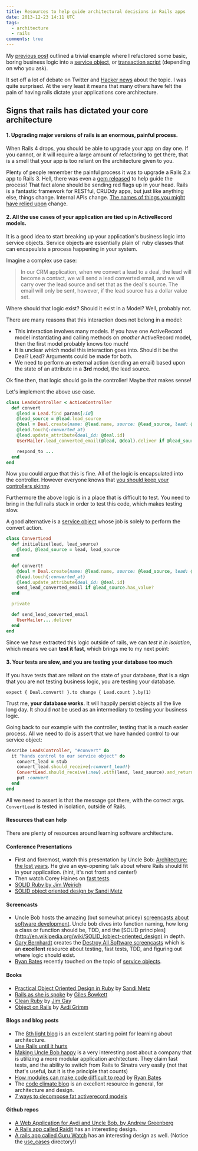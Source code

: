 ```yaml
---
title: Resources to help guide architectural decisions in Rails apps
date: 2013-12-23 14:11 UTC
tags:
  - architecture
  - rails
comments: true
---
```


My [previous
post](http://gammons.github.com/architecture/2012/12/22/where-the-logic-hides/) outlined a trivial example where I refactored some basic, boring business logic into a
[service object](http://blog.codeclimate.com/blog/2012/10/17/7-ways-to-decompose-fat-activerecord-models/), or [transaction script](http://martinfowler.com/eaaCatalog/transactionScript.html) (depending on who you ask).

It set off a lot of debate on Twitter and <a href="http://news.ycombinator.com/item?id=4960232">Hacker news</a> about the topic.  I was quite surprised.  At the very least it means
that many others have felt the pain of having rails dictate your applications core architecture.

<!--more-->

## Signs that rails has dictated your core architecture

#### 1.  Upgrading major versions of rails is an enormous, painful process.

When Rails 4 drops, you should be able to upgrade your app on day one.  If you cannot, or it will require a large amount of refactoring  to get there, that is a smell that
your app is too reliant on the architecture given to you.

Plenty of people remember the painful process it was to upgrade a Rails 2.x app to Rails 3.  Hell, there was even a [gem released](https://github.com/rails/rails_upgrade) to
help guide the process!  That fact alone should be sending red flags up in your head.  Rails is a fantastic framework for RESTful, CRUDdy apps, but just like anything else,
things change.  Internal APIs change.  [The names of things you might have relied upon](http://m.onkey.org/active-record-query-interface) change.

#### 2.  All the use cases of your application are tied up in ActiveRecord models.

It is a good idea to start breaking up your application's business logic into service objects.  Service objects are essentially plain ol' ruby classes that can encapsulate a
process happening in your system.

Imagine a complex use case:

> In our CRM application, when we convert a lead to a deal, the lead will become a contact, we will send a lead converted email, and we will carry over the lead source and set that as the deal's source.  The email will only be sent, however, if the lead source has a dollar value set.

Where should that logic exist?  Should it exist in a Model?  Well, probably not.

There are many reasons that this interaction does not belong in a model:

*   This interaction involves many models.  If you have one ActiveRecord model instantiating and calling methods on *another* ActiveRecord model, then the first model probably knows too much!
*   It is unclear *which* model this interaction goes into.  Should it be the Deal?  Lead?  Arguments could be made for both.
*   We need to perform an external action (sending an email) based upon the state of an attribute in a __3rd__ model, the lead source.

Ok fine then, that logic should go in the controller!  Maybe that makes sense!

Let's implement the above use case.

```ruby
class LeadsController < ActionController
  def convert
    @lead = Lead.find params[:id]
    @lead_source = @lead.lead_source
    @deal = Deal.create(name: @lead.name, source: @lead_source, lead: @lead)
    @lead.touch(:converted_at)
    @lead.update_attribute(deal_id: @deal.id)
    UserMailer.lead_converted_email(@lead, @deal).deliver if @lead_source.value.present?

    respond_to ...
  end
end
```

Now you could argue that this is fine.  All of the logic is encapsulated into the controller.  However everyone knows that [you should keep your controllers
skinny](http://weblog.jamisbuck.org/2006/10/18/skinny-controller-fat-model).

Furthermore the above logic is in a place that is difficult to test.  You need to bring in the full rails stack in order to test this code, which makes testing slow.

A good alternative is a [service object](http://blog.codeclimate.com/blog/2012/10/17/7-ways-to-decompose-fat-activerecord-models/) whose job is solely to perform the convert
action.

```ruby
class ConvertLead
  def initialize(lead, lead_source)
    @lead, @lead_source = lead, lead_source
  end

  def convert!
    @deal = Deal.create(name: @lead.name, source: @lead_source, lead: @lead)
    @lead.touch(:converted_at)
    @lead.update_attribute(deal_id: @deal.id)
    send_lead_converted_email if @lead_source.has_value?
  end

  private

  def send_lead_converted_email
    UserMailer....deliver
  end
end
```

Since we have extracted this logic outside of rails, we can _test it in isolation_, which means we can __test it fast__, which brings me to my next point:

#### 3.  Your tests are slow, and you are testing your database too much

If you have tests that are reliant on the state of your database, that is a sign that you are not testing business logic, you are testing your database.

    expect { Deal.convert! }.to change { Lead.count }.by(1)

Trust me, __your database works__.  It will happily persist objects all the live long day.  It should _not_ be used as an intermediary to testing your business logic.

Going back to our example with the controller, testing that is a much easier process.  All we need to do is assert that we have handed control to our service object:

```ruby
describe LeadsController, "#convert" do
  it "hands control to our service object" do
    convert_lead = stub
    convert_lead.should_receive(:convert_lead!)
    ConvertLead.should_receive(:new).with(lead, lead_source).and_return(convert_lead)
    put :convert
  end
end
```

All we need to assert is that the message got there, with the correct args.  `ConvertLead` is tested in isolation, outside of Rails.

#### Resources that can help

There are plenty of resources around learning software architecture.

#### Conference Presentations

*   First and foremost,  watch this presentation by Uncle Bob:  [Architecture:  the lost years](http://confreaks.com/videos/759-rubymidwest2011-keynote-architecture-the-lost-years).  He give an eye-opening talk about where Rails should fit in your application.  (hint, it's not front and center!)
*   Then watch Corey Haines on [fast tests](http://www.confreaks.com/videos/641-gogaruco2011-fast-rails-tests).
*   [SOLID Ruby by Jim Weirich](http://confreaks.com/videos/185-rubyconf2009-solid-ruby)
*   [SOLID object oriented design by Sandi Metz](http://confreaks.com/videos/240-goruco2009-solid-object-oriented-design)

#### Screencasts

*   Uncle Bob hosts the amazing (but somewhat pricey) [screencasts about software development](http://www.cleancoders.com/).  Uncle bob dives into function naming, how long a
class or function should be, TDD, and the [SOLID principles](http://en.wikipedia.org/wiki/SOLID_(object-oriented_design) in depth.
*   [Gary Bernhardt](https://twitter.com/garybernhardt) creates the [Destroy All Software screencasts](https://www.destroyallsoftware.com/screencasts) which is an __excellent__ resource about testing, fast tests, TDD, and figuring out where logic should exist.
*   [Ryan Bates](http://railscasts.com) recently touched on the topic of [service objects](http://railscasts.com/episodes/398-service-objects).

#### Books

*   [Practical Object Oriented Design in Ruby](http://www.amazon.com/Practical-Object-Oriented-Design-Ruby-Addison-Wesley/dp/0321721330/ref=la_B0097WWH62_1_1?ie=UTF8&qid=1356370297&sr=1-1) by [Sandi Metz](http://sandimetz.com/)
*   [Rails as she is spoke](http://railsoopbook.com/) by [Giles Bowkett](http://gilesbowkett.blogspot.com/)
*   [Clean Ruby](http://clean-ruby.com/) by [Jim Gay](http://saturnflyer.com/blog/)
*   [Object on Rails](http://objectsonrails.com/) by [Avdi Grimm](http://about.avdi.org/)

#### Blogs and blog posts

*   The [8th light blog](http://blog.8thlight.com/uncle-bob/2012/08/13/the-clean-architecture.html) is an excellent starting point for learning about architecture.
*   [Use Rails until it hurts](http://evan.tiggerpalace.com/articles/2012/11/21/use-rails-until-it-hurts/)
*   [Making Uncle Bob happy](http://petelacey.tumblr.com/post/32626547077/making-uncle-bob-happy) is a very interesting post about a company that is utilizing a more modular
application architecture.  They claim fast tests, and the ability to switch from Rails to Sinatra very easily (not that that's useful, but it is the principle that counts)
*   [How modules can make code difficult to read](https://gist.github.com/4172391) by [Ryan Bates](http://railscasts.com/)
*   The [code climate blog](http://blog.codeclimate.com) is an excellent resource in general, for architecture and design.
*   [7 ways to decompose fat activerecord models](http://blog.codeclimate.com/blog/2012/10/17/7-ways-to-decompose-fat-activerecord-models/)

#### Github repos

*   [A Web Application for Avdi and Uncle Bob, by Andrew Greenberg](https://github.com/wizardwerdna/avdi)
*   [A Rails app called Raidit](https://github.com/jasonroelofs/raidit) has an interesting design.
*   [A rails app called Guru Watch](https://github.com/qertoip/guru_watch) has an interesting design as well.  (Notice the [use_cases](https://github.com/qertoip/guru_watch/tree/master/app/use_cases) directory!)
